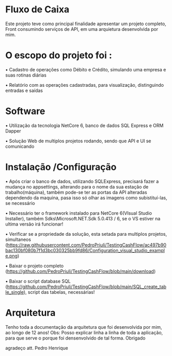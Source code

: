 # Fluxo de Caixa


Este projeto teve como principal finalidade apresentar um projeto completo, Front consumindo serviços de API, em uma arquietura desenvolvida por mim.

# O escopo do projeto foi :

• Cadastro de operações como Débito e Crédito, simulando uma empresa e suas rotinas diárias

• Relatório com as operações cadastradas, para visualização, distinguindo entradas e saídas

# Software

• Utilização da tecnologia NetCore 6, banco de dados SQL Express e ORM Dapper

• Solução Web de multiplos projetos rodando, sendo que API e UI se comunicando 

# Instalação /Configuração

• Após criar o banco de dados, utilizando SQLExpress, precisará  fazer a mudança no appsettings, alterando para o nome da sua estação de trabalho(máquina), também pode-se ter as portas da API alteradas dependendo da maquina, pasa isso só olhar as imagens como subistituí-las, se necessário

• Necessário ter o framework instalado para NetCore 6(VIsual Studio Installer), também Sdks\Microsoft.NET.Sdk 5.0.413 / 6, se o VS estiver na ultima versão irá funcionar!

• Verificar se a propriedade da solução, esta setada para multiplos projetos, simultaneos (https://raw.githubusercontent.com/PedroPriuli/TestingCashFlow/ac497b90bac130bf080b7f1d3bc030325bb9fd86/Configuration_visual_studio_example.png)

• Baixar o projeto completo (https://github.com/PedroPriuli/TestingCashFlow/blob/main/download) 

• Baixar o script database SQL (https://github.com/PedroPriuli/TestingCashFlow/blob/main/SQL_create_table_single), script das tabelas, necessárias!


# Arquitetura 


Tenho toda a documentação da arquitetura que foi desenvolvida por mim, ao longo de 12 anos! Obs: Posso explicar linha a linha de toda a aplicação, para que serve o porque foi densenvolvido de tal forma. Obrigado

agradeço 
att. Pedro Henrique

